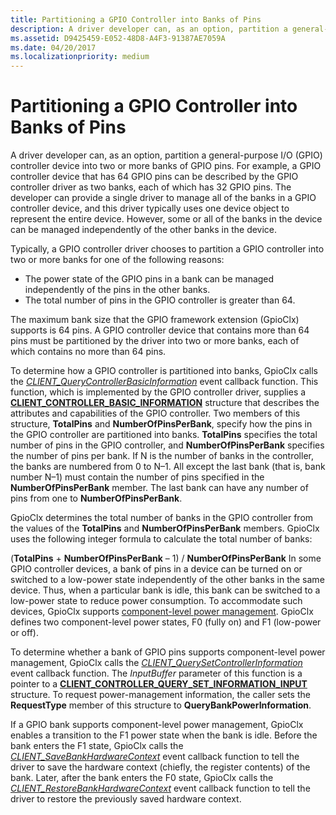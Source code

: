 ```yaml
---
title: Partitioning a GPIO Controller into Banks of Pins
description: A driver developer can, as an option, partition a general-purpose I/O (GPIO) controller device into two or more banks of GPIO pins.
ms.assetid: D9425459-E052-48D8-A4F3-91387AE7059A
ms.date: 04/20/2017
ms.localizationpriority: medium
---
```


# Partitioning a GPIO Controller into Banks of Pins


A driver developer can, as an option, partition a general-purpose I/O (GPIO) controller device into two or more banks of GPIO pins. For example, a GPIO controller device that has 64 GPIO pins can be described by the GPIO controller driver as two banks, each of which has 32 GPIO pins. The developer can provide a single driver to manage all of the banks in a GPIO controller device, and this driver typically uses one device object to represent the entire device. However, some or all of the banks in the device can be managed independently of the other banks in the device.

Typically, a GPIO controller driver chooses to partition a GPIO controller into two or more banks for one of the following reasons:

-   The power state of the GPIO pins in a bank can be managed independently of the pins in the other banks.
-   The total number of pins in the GPIO controller is greater than 64.

The maximum bank size that the GPIO framework extension (GpioClx) supports is 64 pins. A GPIO controller device that contains more than 64 pins must be partitioned by the driver into two or more banks, each of which contains no more than 64 pins.

To determine how a GPIO controller is partitioned into banks, GpioClx calls the [*CLIENT\_QueryControllerBasicInformation*](https://docs.microsoft.com/windows-hardware/drivers/ddi/content/gpioclx/nc-gpioclx-gpio_client_query_controller_basic_information) event callback function. This function, which is implemented by the GPIO controller driver, supplies a [**CLIENT\_CONTROLLER\_BASIC\_INFORMATION**](https://docs.microsoft.com/windows-hardware/drivers/ddi/content/gpioclx/ns-gpioclx-_client_controller_basic_information) structure that describes the attributes and capabilities of the GPIO controller. Two members of this structure, **TotalPins** and **NumberOfPinsPerBank**, specify how the pins in the GPIO controller are partitioned into banks. **TotalPins** specifies the total number of pins in the GPIO controller, and **NumberOfPinsPerBank** specifies the number of pins per bank. If N is the number of banks in the controller, the banks are numbered from 0 to N–1. All except the last bank (that is, bank number N–1) must contain the number of pins specified in the **NumberOfPinsPerBank** member. The last bank can have any number of pins from one to **NumberOfPinsPerBank**.

GpioClx determines the total number of banks in the GPIO controller from the values of the **TotalPins** and **NumberOfPinsPerBank** members. GpioClx uses the following integer formula to calculate the total number of banks:

(**TotalPins** + **NumberOfPinsPerBank** – 1) / **NumberOfPinsPerBank**
In some GPIO controller devices, a bank of pins in a device can be turned on or switched to a low-power state independently of the other banks in the same device. Thus, when a particular bank is idle, this bank can be switched to a low-power state to reduce power consumption. To accommodate such devices, GpioClx supports [component-level power management](https://docs.microsoft.com/windows-hardware/drivers/kernel/component-level-power-management). GpioClx defines two component-level power states, F0 (fully on) and F1 (low-power or off).

To determine whether a bank of GPIO pins supports component-level power management, GpioClx calls the [*CLIENT\_QuerySetControllerInformation*](https://docs.microsoft.com/windows-hardware/drivers/ddi/content/gpioclx/nc-gpioclx-gpio_client_query_set_controller_information) event callback function. The *InputBuffer* parameter of this function is a pointer to a [**CLIENT\_CONTROLLER\_QUERY\_SET\_INFORMATION\_INPUT**](https://docs.microsoft.com/windows-hardware/drivers/ddi/content/gpioclx/ns-gpioclx-_client_controller_query_set_information_input) structure. To request power-management information, the caller sets the **RequestType** member of this structure to **QueryBankPowerInformation**.

If a GPIO bank supports component-level power management, GpioClx enables a transition to the F1 power state when the bank is idle. Before the bank enters the F1 state, GpioClx calls the [*CLIENT\_SaveBankHardwareContext*](https://docs.microsoft.com/windows-hardware/drivers/ddi/content/gpioclx/nc-gpioclx-gpio_client_save_bank_hardware_context) event callback function to tell the driver to save the hardware context (chiefly, the register contents) of the bank. Later, after the bank enters the F0 state, GpioClx calls the [*CLIENT\_RestoreBankHardwareContext*](https://docs.microsoft.com/windows-hardware/drivers/ddi/content/gpioclx/nc-gpioclx-gpio_client_restore_bank_hardware_context) event callback function to tell the driver to restore the previously saved hardware context.

 

 




